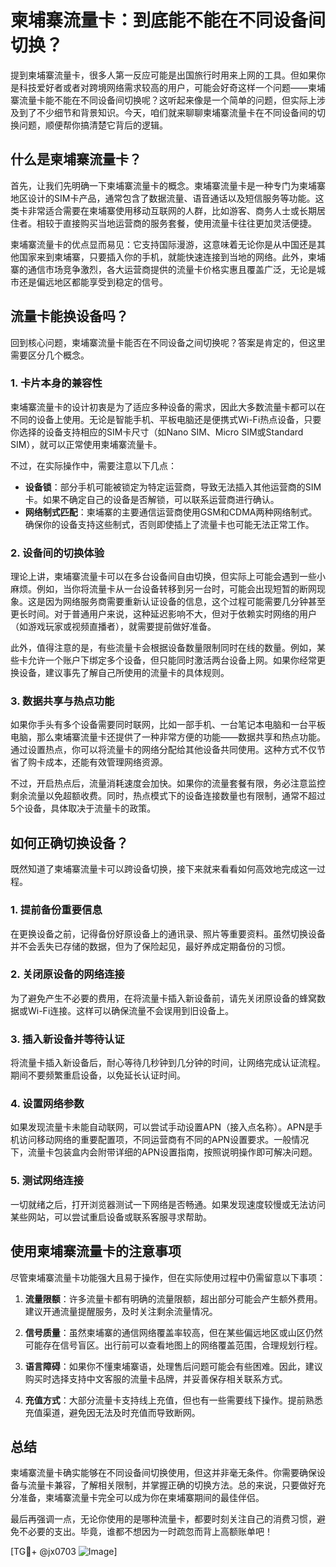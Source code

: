 # 柬埔寨流量卡：到底能不能在不同设备间切换？

提到柬埔寨流量卡，很多人第一反应可能是出国旅行时用来上网的工具。但如果你是科技爱好者或者对跨境网络需求较高的用户，可能会好奇这样一个问题——柬埔寨流量卡能不能在不同设备间切换呢？这听起来像是一个简单的问题，但实际上涉及到了不少细节和背景知识。今天，咱们就来聊聊柬埔寨流量卡在不同设备间的切换问题，顺便帮你搞清楚它背后的逻辑。

## 什么是柬埔寨流量卡？

首先，让我们先明确一下柬埔寨流量卡的概念。柬埔寨流量卡是一种专门为柬埔寨地区设计的SIM卡产品，通常包含了数据流量、语音通话以及短信服务等功能。这类卡非常适合需要在柬埔寨使用移动互联网的人群，比如游客、商务人士或长期居住者。相较于直接购买当地运营商的服务套餐，使用流量卡往往更加灵活便捷。

柬埔寨流量卡的优点显而易见：它支持国际漫游，这意味着无论你是从中国还是其他国家来到柬埔寨，只要插入你的手机，就能快速连接到当地的网络。此外，柬埔寨的通信市场竞争激烈，各大运营商提供的流量卡价格实惠且覆盖广泛，无论是城市还是偏远地区都能享受到稳定的信号。

## 流量卡能换设备吗？

回到核心问题，柬埔寨流量卡能否在不同设备之间切换呢？答案是肯定的，但这里需要区分几个概念。

### 1. 卡片本身的兼容性

柬埔寨流量卡的设计初衷是为了适应多种设备的需求，因此大多数流量卡都可以在不同的设备上使用。无论是智能手机、平板电脑还是便携式Wi-Fi热点设备，只要你选择的设备支持相应的SIM卡尺寸（如Nano SIM、Micro SIM或Standard SIM），就可以正常使用柬埔寨流量卡。

不过，在实际操作中，需要注意以下几点：
- **设备锁**：部分手机可能被锁定为特定运营商，导致无法插入其他运营商的SIM卡。如果不确定自己的设备是否解锁，可以联系运营商进行确认。
- **网络制式匹配**：柬埔寨的主要通信运营商使用GSM和CDMA两种网络制式。确保你的设备支持这些制式，否则即使插上了流量卡也可能无法正常工作。

### 2. 设备间的切换体验

理论上讲，柬埔寨流量卡可以在多台设备间自由切换，但实际上可能会遇到一些小麻烦。例如，当你将流量卡从一台设备转移到另一台时，可能会出现短暂的断网现象。这是因为网络服务商需要重新认证设备的信息，这个过程可能需要几分钟甚至更长时间。对于普通用户来说，这种延迟影响不大，但对于依赖实时网络的用户（如游戏玩家或视频直播者），就需要提前做好准备。

此外，值得注意的是，有些流量卡会根据设备数量限制同时在线的数量。例如，某些卡允许一个账户下绑定多个设备，但只能同时激活两台设备上网。如果你经常更换设备，建议事先了解自己所使用的流量卡的具体规则。

### 3. 数据共享与热点功能

如果你手头有多个设备需要同时联网，比如一部手机、一台笔记本电脑和一台平板电脑，那么柬埔寨流量卡还提供了一种非常方便的功能——数据共享和热点功能。通过设置热点，你可以将流量卡的网络分配给其他设备共同使用。这种方式不仅节省了购卡成本，还能有效管理网络资源。

不过，开启热点后，流量消耗速度会加快。如果你的流量套餐有限，务必注意监控剩余流量以免超额收费。同时，热点模式下的设备连接数量也有限制，通常不超过5个设备，具体取决于流量卡的政策。

## 如何正确切换设备？

既然知道了柬埔寨流量卡可以跨设备切换，接下来就来看看如何高效地完成这一过程。

### 1. 提前备份重要信息

在更换设备之前，记得备份好原设备上的通讯录、照片等重要资料。虽然切换设备并不会丢失已存储的数据，但为了保险起见，最好养成定期备份的习惯。

### 2. 关闭原设备的网络连接

为了避免产生不必要的费用，在将流量卡插入新设备前，请先关闭原设备的蜂窝数据或Wi-Fi连接。这样可以确保流量不会误用到旧设备上。

### 3. 插入新设备并等待认证

将流量卡插入新设备后，耐心等待几秒钟到几分钟的时间，让网络完成认证流程。期间不要频繁重启设备，以免延长认证时间。

### 4. 设置网络参数

如果发现流量卡未能自动联网，可以尝试手动设置APN（接入点名称）。APN是手机访问移动网络的重要配置项，不同运营商有不同的APN设置要求。一般情况下，流量卡包装盒内会附带详细的APN设置指南，按照说明操作即可解决问题。

### 5. 测试网络连接

一切就绪之后，打开浏览器测试一下网络是否畅通。如果发现速度较慢或无法访问某些网站，可以尝试重启设备或联系客服寻求帮助。

## 使用柬埔寨流量卡的注意事项

尽管柬埔寨流量卡功能强大且易于操作，但在实际使用过程中仍需留意以下事项：

1. **流量限额**：许多流量卡都有明确的流量限额，超出部分可能会产生额外费用。建议开通流量提醒服务，及时关注剩余流量情况。
   
2. **信号质量**：虽然柬埔寨的通信网络覆盖率较高，但在某些偏远地区或山区仍然可能存在信号盲区。出行前可以查看地图上的网络覆盖范围，合理规划行程。

3. **语言障碍**：如果你不懂柬埔寨语，处理售后问题可能会有些困难。因此，建议购买时选择支持中文客服的流量卡品牌，并妥善保存相关联系方式。

4. **充值方式**：大部分流量卡支持线上充值，但也有一些需要线下操作。提前熟悉充值渠道，避免因无法及时充值而导致断网。

## 总结

柬埔寨流量卡确实能够在不同设备间切换使用，但这并非毫无条件。你需要确保设备与流量卡兼容，了解相关限制，并掌握正确的切换方法。总的来说，只要做好充分准备，柬埔寨流量卡完全可以成为你在柬埔寨期间的最佳伴侣。

最后再强调一点，无论你使用的是哪种流量卡，都要时刻关注自己的消费习惯，避免不必要的支出。毕竟，谁都不想因为一时疏忽而背上高额账单吧！

[TG💪+ @jx0703 ![Image](https://github.com/user-attachments/assets/dbca1d08-cadb-493c-b0ec-ad6f7a83f270)]